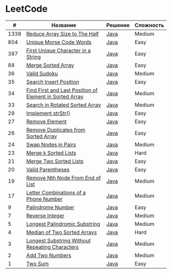# LeetCode

| #    | Название                                                                                                                                         | Решение                                                                                      | Сложность |
|------|--------------------------------------------------------------------------------------------------------------------------------------------------|----------------------------------------------------------------------------------------------|-----------|
| 1338 | [Reduce Array Size to The Half](https://leetcode.com/problems/reduce-array-size-to-the-half)                                                     | [Java](https://github.com/zivoru/LeetCode/blob/master/src/ru/zivo/problems/Problem1338.java) | Medium    |
| 804  | [Unique Morse Code Words](https://leetcode.com/problems/unique-morse-code-words)                                                                 | [Java](https://github.com/zivoru/LeetCode/blob/master/src/ru/zivo/problems/Problem804.java)  | Easy      |
| 387  | [First Unique Character in a String](https://leetcode.com/problems/first-unique-character-in-a-string)                                           | [Java](https://github.com/zivoru/LeetCode/blob/master/src/ru/zivo/problems/Problem387.java)  | Easy      |
| 88   | [Merge Sorted Array](https://leetcode.com/problems/merge-sorted-array)                                                                           | [Java](https://github.com/zivoru/LeetCode/blob/master/src/ru/zivo/problems/Problem88.java)   | Easy      |
| 36   | [Valid Sudoku](https://leetcode.com/problems/valid-sudoku)                                                                                       | [Java](https://github.com/zivoru/LeetCode/blob/master/src/ru/zivo/problems/Problem36.java)   | Medium    |
| 35   | [Search Insert Position](https://leetcode.com/problems/search-insert-position)                                                                   | [Java](https://github.com/zivoru/LeetCode/blob/master/src/ru/zivo/problems/Problem35.java)   | Easy      |
| 34   | [Find First and Last Position of Element in Sorted Array](https://leetcode.com/problems/find-first-and-last-position-of-element-in-sorted-array) | [Java](https://github.com/zivoru/LeetCode/blob/master/src/ru/zivo/problems/Problem34.java)   | Medium    |
| 33   | [Search in Rotated Sorted Array](https://leetcode.com/problems/search-in-rotated-sorted-array)                                                   | [Java](https://github.com/zivoru/LeetCode/blob/master/src/ru/zivo/problems/Problem33.java)   | Medium    |
| 28   | [Implement strStr()](https://leetcode.com/problems/implement-strstr)                                                                             | [Java](https://github.com/zivoru/LeetCode/blob/master/src/ru/zivo/problems/Problem28.java)   | Easy      |
| 27   | [Remove Element](https://leetcode.com/problems/remove-element)                                                                                   | [Java](https://github.com/zivoru/LeetCode/blob/master/src/ru/zivo/problems/Problem27.java)   | Easy      |
| 26   | [Remove Duplicates from Sorted Array](https://leetcode.com/problems/remove-duplicates-from-sorted-array)                                         | [Java](https://github.com/zivoru/LeetCode/blob/master/src/ru/zivo/problems/Problem26.java)   | Easy      |
| 24   | [Swap Nodes in Pairs](https://leetcode.com/problems/swap-nodes-in-pairs)                                                                         | [Java](https://github.com/zivoru/LeetCode/blob/master/src/ru/zivo/problems/Problem24.java)   | Medium    |
| 23   | [Merge k Sorted Lists](https://leetcode.com/problems/merge-k-sorted-lists)                                                                       | [Java](https://github.com/zivoru/LeetCode/blob/master/src/ru/zivo/problems/Problem23.java)   | Hard      |
| 21   | [Merge Two Sorted Lists](https://leetcode.com/problems/merge-two-sorted-lists)                                                                   | [Java](https://github.com/zivoru/LeetCode/blob/master/src/ru/zivo/problems/Problem21.java)   | Easy      |
| 20   | [Valid Parentheses](https://leetcode.com/problems/valid-parentheses)                                                                             | [Java](https://github.com/zivoru/LeetCode/blob/master/src/ru/zivo/problems/Problem20.java)   | Easy      |
| 19   | [Remove Nth Node From End of List](https://leetcode.com/problems/remove-nth-node-from-end-of-list)                                               | [Java](https://github.com/zivoru/LeetCode/blob/master/src/ru/zivo/problems/Problem19.java)   | Medium    |
| 17   | [Letter Combinations of a Phone Number](https://leetcode.com/problems/letter-combinations-of-a-phone-number)                                     | [Java](https://github.com/zivoru/LeetCode/blob/master/src/ru/zivo/problems/Problem17.java)   | Medium    |
| 9    | [Palindrome Number](https://leetcode.com/problems/palindrome-number)                                                                             | [Java](https://github.com/zivoru/LeetCode/blob/master/src/ru/zivo/problems/Problem9.java)    | Easy      |
| 7    | [Reverse Integer](https://leetcode.com/problems/reverse-integer)                                                                                 | [Java](https://github.com/zivoru/LeetCode/blob/master/src/ru/zivo/problems/Problem7.java)    | Medium    |
| 5    | [Longest Palindromic Substring](https://leetcode.com/problems/longest-palindromic-substring)                                                     | [Java](https://github.com/zivoru/LeetCode/blob/master/src/ru/zivo/problems/Problem5.java)    | Medium    |
| 4    | [Median of Two Sorted Arrays](https://leetcode.com/problems/median-of-two-sorted-arrays)                                                         | [Java](https://github.com/zivoru/LeetCode/blob/master/src/ru/zivo/problems/Problem4.java)    | Hard      |
| 3    | [Longest Substring Without Repeating Characters](https://leetcode.com/problems/longest-substring-without-repeating-characters)                   | [Java](https://github.com/zivoru/LeetCode/blob/master/src/ru/zivo/problems/Problem3.java)    | Medium    |
| 2    | [Add Two Numbers](https://leetcode.com/problems/add-two-numbers)                                                                                 | [Java](https://github.com/zivoru/LeetCode/blob/master/src/ru/zivo/problems/Problem2.java)    | Medium    |
| 1    | [Two Sum](https://leetcode.com/problems/two-sum)                                                                                                 | [Java](https://github.com/zivoru/LeetCode/blob/master/src/ru/zivo/problems/Problem1.java)    | Easy      |
